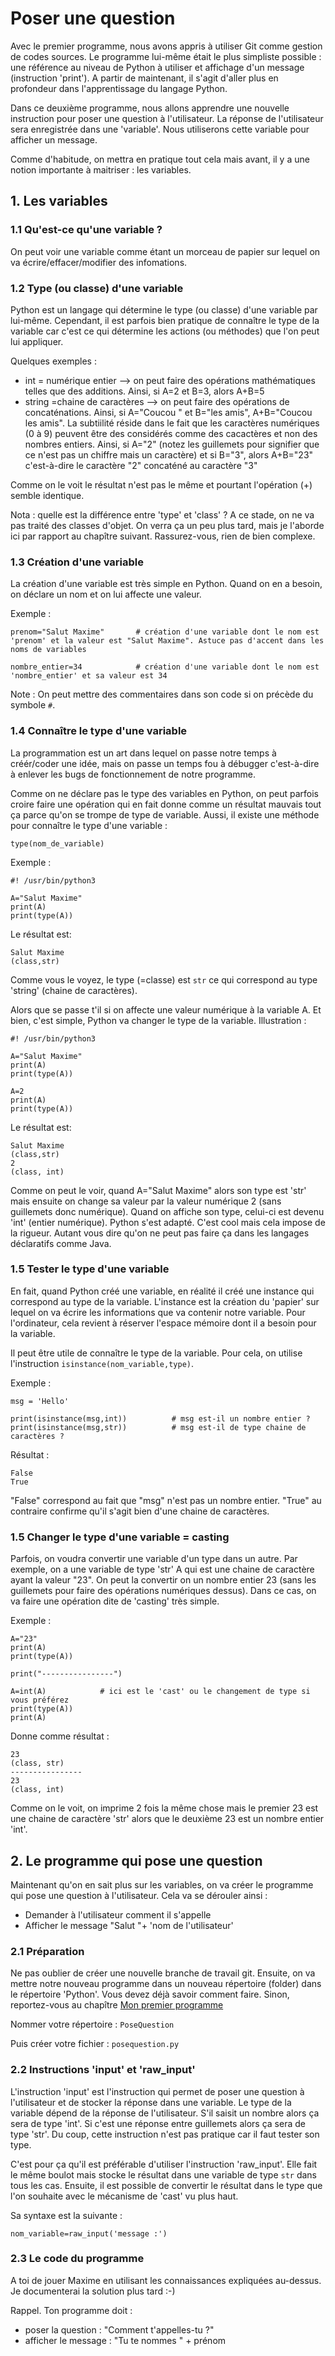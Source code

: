 # Poser une question
Avec le premier programme, nous avons appris à utiliser Git comme gestion de codes sources. Le programme lui-même était le plus simpliste possible : une référence au niveau de Python à utiliser et affichage d'un message (instruction 'print'). A partir de maintenant, il s'agit d'aller plus en profondeur dans l'apprentissage du langage Python. 

Dans ce deuxième programme, nous allons apprendre une nouvelle instruction pour poser une question à l'utilisateur. La réponse de l'utilisateur sera enregistrée dans une 'variable'. Nous utiliserons cette variable pour afficher un message. 

Comme d'habitude, on mettra en pratique tout cela mais avant, il y a une notion importante à maitriser : les variables.

## 1. Les variables

### 1.1 Qu'est-ce qu'une variable ?
On peut voir une variable comme étant un morceau de papier sur lequel on va écrire/effacer/modifier des infomations. 

### 1.2 Type (ou classe) d'une variable
Python est un langage qui détermine le type (ou classe) d'une variable par lui-même. Cependant, il est parfois bien pratique de connaître le type de la variable car c'est ce qui détermine les actions (ou méthodes) que l'on peut lui appliquer. 

Quelques exemples : 
- int = numérique entier --> on peut faire des opérations mathématiques telles que des additions. Ainsi, si A=2 et B=3, alors A+B=5
- string =chaine de caractères --> on peut faire des opérations de concaténations. Ainsi, si A="Coucou " et B="les amis", A+B="Coucou les amis". La subtiilité réside dans le fait que les caractères numériques (0 à 9) peuvent être des considérés comme des cacactères et non des nombres entiers. Ainsi, si A="2" (notez les guillemets pour signifier que ce n'est pas un chiffre mais un caractère) et si B="3", alors A+B="23" c'est-à-dire le caractère "2" concaténé au caractère "3"

Comme on le voit le résultat n'est pas le même et pourtant l'opération (+) semble identique. 

Nota : quelle est la différence entre 'type' et 'class' ? A ce stade, on ne va pas traité des classes d'objet. On verra ça un peu plus tard, mais je l'aborde ici par rapport au chapître suivant. Rassurez-vous, rien de bien complexe. 

### 1.3 Création d'une variable

La création d'une variable est très simple en Python. Quand on en a besoin, on déclare un nom et on lui affecte une valeur. 

Exemple : 
```shell
prenom="Salut Maxime"       # création d'une variable dont le nom est 'prenom' et la valeur est "Salut Maxime". Astuce pas d'accent dans les noms de variables

nombre_entier=34            # création d'une variable dont le nom est 'nombre_entier' et sa valeur est 34
```

Note : On peut mettre des commentaires dans son code si on précède du symbole `#`.

### 1.4 Connaître le type d'une variable
La programmation est un art dans lequel on passe notre temps à créér/coder une idée, mais on passe un temps fou à débugger c'est-à-dire à enlever les bugs de fonctionnement de notre programme. 

Comme on ne déclare pas le type des variables en Python, on peut parfois croire faire une opération qui en fait donne comme un résultat mauvais tout ça parce qu'on se trompe de type de variable. Aussi, il existe une méthode pour connaître le type d'une variable :
```shell
type(nom_de_variable)
```

Exemple : 
```shell
#! /usr/bin/python3

A="Salut Maxime"
print(A)
print(type(A))
```

Le résultat est: 
```shell
Salut Maxime
(class,str)
```
Comme vous le voyez, le type (=classe) est `str` ce qui correspond au type 'string' (chaine de caractères).

Alors que se passe t'il si on affecte une valeur numérique à la variable A. Et bien, c'est simple, Python va changer le type de la variable. Illustration :
```shell
#! /usr/bin/python3

A="Salut Maxime"
print(A)
print(type(A))

A=2
print(A)
print(type(A))
```

Le résultat est: 
```shell
Salut Maxime
(class,str)
2
(class, int)
```
Comme on peut le voir, quand A="Salut Maxime" alors son type est 'str' mais ensuite on change sa valeur par la valeur numérique 2 (sans guillemets donc numérique). Quand on affiche son type, celui-ci est devenu 'int' (entier numérique). Python s'est adapté. C'est cool mais cela impose de la rigueur. Autant vous dire qu'on ne peut pas faire ça dans les langages déclaratifs comme Java.

### 1.5 Tester le type d'une variable
En fait, quand Python créé une variable, en réalité il créé une instance qui correspond au type de la variable. L'instance est la création du 'papier' sur lequel on va écrire les informations que va contenir notre variable. Pour l'ordinateur, cela revient à réserver l'espace mémoire dont il a besoin pour la variable. 

Il peut être utile de connaître le type de la variable. Pour cela, on utilise l'instruction `isinstance(nom_variable,type)`.

Exemple : 
```shell
msg = 'Hello'

print(isinstance(msg,int))          # msg est-il un nombre entier ?
print(isinstance(msg,str))          # msg est-il de type chaine de caractères ?
```

Résultat :
```shell
False
True
```
"False" correspond au fait que "msg" n'est pas un nombre entier. "True" au contraire confirme qu'il s'agit bien d'une chaine de caractères.

### 1.5 Changer le type d'une variable = casting
Parfois, on voudra convertir une variable d'un type dans un autre. Par exemple, on a une variable de type 'str' A qui est une chaine de caractère ayant la valeur "23". On peut la convertir on un nombre entier 23 (sans les guillemets pour faire des opérations numériques dessus). Dans ce cas, on va faire une opération dite de 'casting' très simple. 

Exemple : 
```shell
A="23"
print(A)
print(type(A))

print("----------------")

A=int(A)            # ici est le 'cast' ou le changement de type si vous préférez
print(type(A))
print(A)
```

Donne comme résultat :
```shell
23
(class, str)
----------------
23
(class, int)
```
Comme on le voit, on imprime 2 fois la même chose mais le premier 23 est une chaine de caractère 'str' alors que le deuxième 23 est un nombre entier 'int'. 

## 2. Le programme qui pose une question
Maintenant qu'on en sait plus sur les variables, on va créer le programme qui pose une question à l'utilisateur. Cela va se dérouler ainsi :
- Demander à l'utilisateur comment il s'appelle
- Afficher le message "Salut "+ 'nom de l'utilisateur'

### 2.1 Préparation
Ne pas oublier de créer une nouvelle branche de travail git. Ensuite, on va mettre notre nouveau programme dans un nouveau répertoire (folder) dans le répertoire 'Python'. Vous devez déjà savoir comment faire. Sinon, reportez-vous au chapître [Mon premier programme](https://gitlab.com/maxime285/python/blob/master/HOWTO/PremierProgramme.md)

Nommer votre répertoire : `PoseQuestion`

Puis créer votre fichier : `posequestion.py`

### 2.2 Instructions 'input' et 'raw_input'
L'instruction 'input' est l'instruction qui permet de poser une question à l'utilisateur et de stocker la réponse dans une variable. Le type de la variable dépend de la réponse de l'utilisateur. S'il saisit un nombre alors ça sera de type 'int'. Si c'est une réponse entre guillemets alors ça sera de type 'str'.
Du coup, cette instruction n'est pas pratique car il faut tester son type. 

C'est pour ça qu'il est préférable d'utiliser l'instruction 'raw_input'. Elle fait le même boulot mais stocke le résultat dans une variable de type `str` dans tous les cas. Ensuite, il est possible de convertir le résultat dans le type que l'on souhaite avec le mécanisme de 'cast' vu plus haut.

Sa syntaxe est la suivante :
```shell
nom_variable=raw_input('message :')
```

### 2.3 Le code du programme
A toi de jouer Maxime en utilisant les connaissances expliquées au-dessus. Je documenterai la solution plus tard :-)

Rappel. Ton programme doit :
- poser la question : "Comment t'appelles-tu ?"
- afficher le message : "Tu te nommes " + prénom